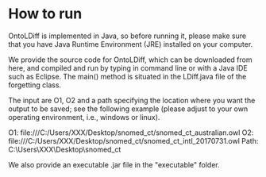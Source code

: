 # How to run
OntoLDiff is implemented in Java, so before running it, please make sure that you have Java Runtime Environment (JRE) installed on your computer.

We provide the source code for OntoLDiff, which can be downloaded from here, and compiled and run by typing in command line or with a Java IDE such as Eclipse. The main() method is situated in the LDiff.java file of the forgetting class.

The input are O1, O2 and a path specifying the location where you want the output to be saved; see the following example (please adjust to your own operating environment, i.e., windows or linux).

O1: 
file:///C:/Users/XXX/Desktop/snomed_ct/snomed_ct_australian.owl
O2:
file:///C:/Users/XXX/Desktop/snomed_ct/snomed_ct_intl_20170731.owl
Path: 
C:\\Users\\XXX\\Desktop\\snomed_ct

We also provide an executable .jar file in the "executable" folder.
